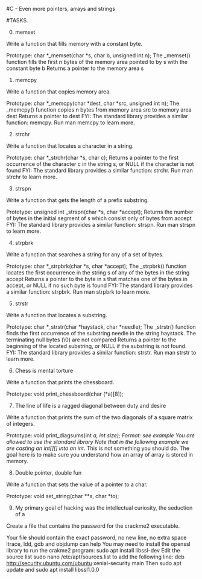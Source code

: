 #C - Even more pointers, arrays and strings

#TASKS.

 0. memset

 Write a function that fills memory with a constant byte.

 Prototype: char *_memset(char *s, char b, unsigned int n);
 The _memset() function fills the first n bytes of the memory area pointed to by s with the constant byte b
 Returns a pointer to the memory area s

 1. memcpy

 Write a function that copies memory area.

 Prototype: char *_memcpy(char *dest, char *src, unsigned int n);
 The _memcpy() function copies n bytes from memory area src to memory area dest
 Returns a pointer to dest
 FYI: The standard library provides a similar function: memcpy. Run man memcpy to learn more.

 2. strchr

 Write a function that locates a character in a string.

 Prototype: char *_strchr(char *s, char c);
 Returns a pointer to the first occurrence of the character c in the string s, or NULL if the character is not found
 FYI: The standard library provides a similar function: strchr. Run man strchr to learn more.

 3. strspn

 Write a function that gets the length of a prefix substring.

 Prototype: unsigned int _strspn(char *s, char *accept);
 Returns the number of bytes in the initial segment of s which consist only of bytes from accept
 FYI: The standard library provides a similar function: strspn. Run man strspn to learn more.

 4. strpbrk

 Write a function that searches a string for any of a set of bytes.

 Prototype: char *_strpbrk(char *s, char *accept);
 The _strpbrk() function locates the first occurrence in the string s of any of the bytes in the string accept
 Returns a pointer to the byte in s that matches one of the bytes in accept, or NULL if no such byte is found
 FYI: The standard library provides a similar function: strpbrk. Run man strpbrk to learn more.

 5. strstr

 Write a function that locates a substring.

 Prototype: char *_strstr(char *haystack, char *needle);
 The _strstr() function finds the first occurrence of the substring needle in the string haystack. The terminating null bytes (\0) are not compared
 Returns a pointer to the beginning of the located substring, or NULL if the substring is not found.
 FYI: The standard library provides a similar function: strstr. Run man strstr to learn more.


 6. Chess is mental torture

 Write a function that prints the chessboard.

 Prototype: void print_chessboard(char (*a)[8]);

 7. The line of life is a ragged diagonal between duty and desire

 Write a function that prints the sum of the two diagonals of a square matrix of integers.

 Prototype: void print_diagsums(int *a, int size);
Format: see example
You are allowed to use the standard library
Note that in the following example we are casting an int[][] into an int*. This is not something you should do. The goal here is to make sure you understand how an array of array is stored in memory.

8. Double pointer, double fun

Write a function that sets the value of a pointer to a char.

Prototype: void set_string(char **s, char *to);

9. My primary goal of hacking was the intellectual curiosity, the seduction of a

Create a file that contains the password for the crackme2 executable.

Your file should contain the exact password, no new line, no extra space
ltrace, ldd, gdb and objdump can help
You may need to install the openssl library to run the crakme2 program: sudo apt install libssl-dev
Edit the source list sudo nano /etc/apt/sources.list to add the following line: deb http://security.ubuntu.com/ubuntu xenial-security main Then sudo apt update and sudo apt install libssl1.0.0
